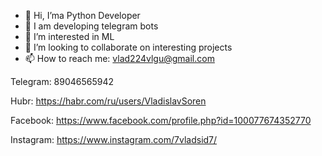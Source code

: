 - 👋 Hi, I’ma Python Developer
- 🌱 I am developing telegram bots
- 👀 I’m interested in ML
- 💞️ I’m looking to collaborate on interesting projects
- 📫 How to reach me:
vlad224vlgu@gmail.com

Telegram: 89046565942 

Hubr: https://habr.com/ru/users/VladislavSoren 

Facebook: https://www.facebook.com/profile.php?id=100077674352770 

Instagram: https://www.instagram.com/7vladsid7/


